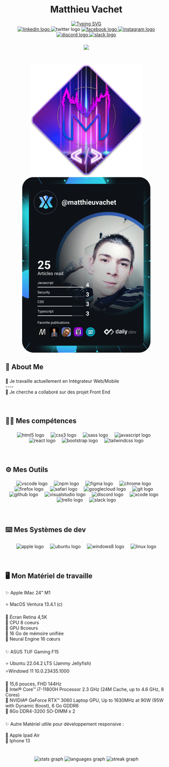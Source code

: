 <h1 align="center">Matthieu Vachet</h1>
 <div align="center">
 <a href="https://git.io/typing-svg"><img src="https://readme-typing-svg.demolab.com?font=Fira+Code&pause=1000&color=F70707&width=400&lines=Int%C3%A9grateur+Front-end+Web%2FMobile+" alt="Typing SVG" /></a>
 </div>

<div align="center">
  <a href="https://linkedin.com/in/matthieu-vachet-46b7231b0" target="_blank">
    <img src="https://raw.githubusercontent.com/maurodesouza/profile-readme-generator/master/src/assets/icons/social/linkedin/default.svg" width="52" height="40" alt="linkedin logo"  />
  </a>
  <img src="https://raw.githubusercontent.com/maurodesouza/profile-readme-generator/master/src/assets/icons/social/twitter/default.svg" width="52" height="40" alt="twitter logo"  />
  <a href="https://facebook.com/matthieu.vachet" target="_blank">
    <img src="https://raw.githubusercontent.com/maurodesouza/profile-readme-generator/master/src/assets/icons/social/facebook/default.svg" width="52" height="40" alt="facebook logo"  />
  </a>
  <a href="https://instagram.com/mathunting02" target="_blank">
    <img src="https://raw.githubusercontent.com/maurodesouza/profile-readme-generator/master/src/assets/icons/social/instagram/default.svg" width="52" height="40" alt="instagram logo"  />
  </a>
  <a href="https://discord.com/matthieu_v" target="_blank">
     <img src="https://raw.githubusercontent.com/maurodesouza/profile-readme-generator/master/src/assets/icons/social/discord/default.svg" width="52" height="40" alt="discord logo"  />
   </a>
   <a href="https://app.slack.com/Matthieu Vachet" target="_blank">
     <img src="https://raw.githubusercontent.com/maurodesouza/profile-readme-generator/master/src/assets/icons/social/slack/default.svg" width="52" height="40" alt="slack logo"  />
   </a>
</div>

###

<div align="center">
  <img src="https://profile-counter.glitch.me/Matthieu-Vachet/count.svg?"  />
</div>

###
<br clear="both">

<div align="center">
  <img height="350" src="https://raw.githubusercontent.com/Matthieu-Vachet/Matthieu-Vachet/main/IMG_1578.png"/>
</div>

<div align="center">
 <a href="https://app.daily.dev/matthieuvachet"><img src="https://github.com/Matthieu-Vachet/Matthieu-Vachet/blob/master/devcard.svg" width="400" alt="Matthieu Vachet's Dev Card"/></a>
 </div>

###

###
<h2 align="left">💫 About Me</h2>

###

<p align="left">🔭 Je travaille actuellement en Intégrateur Web/Mobile<br>----<br>👯 Je cherche a collaboré sur des projet Front End</p>

###
<br>
<h2 align="left">👨‍💻 Mes compétences</h2>

###

<div align="center">
  <img src="https://cdn.jsdelivr.net/gh/devicons/devicon/icons/html5/html5-original.svg" height="40" alt="html5 logo"  />
  <img width="12" />
  <img src="https://cdn.jsdelivr.net/gh/devicons/devicon/icons/css3/css3-original.svg" height="40" alt="css3 logo"  />
  <img width="12" />
  <img src="https://cdn.jsdelivr.net/gh/devicons/devicon/icons/sass/sass-original.svg" height="40" alt="sass logo"  />
  <img width="12" />
  <img src="https://cdn.jsdelivr.net/gh/devicons/devicon/icons/javascript/javascript-original.svg" height="40" alt="javascript logo"  />
  <img width="12" />
  <img src="https://cdn.jsdelivr.net/gh/devicons/devicon/icons/react/react-original.svg" height="40" alt="react logo"  />
  <img width="12" />
  <img src="https://cdn.jsdelivr.net/gh/devicons/devicon/icons/bootstrap/bootstrap-original.svg" height="40" alt="bootstrap logo"  />
  <img width="12" />
  <img src="https://cdn.jsdelivr.net/gh/devicons/devicon/icons/tailwindcss/tailwindcss-original-wordmark.svg" height="40" alt="tailwindcss logo"  />
</div>

###
<br>
<h2 align="left">⚙️ Mes Outils</h2>

###

<div align="center">
  <img src="https://cdn.jsdelivr.net/gh/devicons/devicon/icons/vscode/vscode-original-wordmark.svg" height="40" alt="vscode logo"  />
  <img width="12" />
  <img src="https://cdn.jsdelivr.net/gh/devicons/devicon/icons/npm/npm-original-wordmark.svg" height="40" alt="npm logo"  />
  <img width="12" />
  <img src="https://cdn.jsdelivr.net/gh/devicons/devicon/icons/figma/figma-original.svg" height="40" alt="figma logo"  />
  <img width="12" />
  <img src="https://cdn.jsdelivr.net/gh/devicons/devicon/icons/chrome/chrome-original.svg" height="40" alt="chrome logo"  />
  <img width="12" />
  <img src="https://cdn.jsdelivr.net/gh/devicons/devicon/icons/firefox/firefox-original.svg" height="40" alt="firefox logo"  />
  <img width="12" />
  <img src="https://cdn.jsdelivr.net/gh/devicons/devicon/icons/safari/safari-original.svg" height="40" alt="safari logo"  />
  <img width="12" />
  <img src="https://cdn.jsdelivr.net/gh/devicons/devicon/icons/googlecloud/googlecloud-original.svg" height="40" alt="googlecloud logo"  />
  <img width="12" />
  <img src="https://cdn.jsdelivr.net/gh/devicons/devicon/icons/git/git-original.svg" height="40" alt="git logo"  />
  <img width="12" />
  <img src="https://cdn.jsdelivr.net/gh/devicons/devicon/icons/github/github-original.svg" height="40" alt="github logo"  />
  <img width="12" />
  <img src="https://cdn.jsdelivr.net/gh/devicons/devicon/icons/visualstudio/visualstudio-plain.svg" height="40" alt="visualstudio logo"  />
  <img width="12" />
  <img src="https://cdn.simpleicons.org/discord/5865F2" height="40" alt="discord logo"  />
  <img width="12" />
  <img src="https://cdn.simpleicons.org/xcode/147EFB" height="40" alt="xcode logo"  />
  <img width="12" />
  <img src="https://cdn.simpleicons.org/trello/0052CC" height="40" alt="trello logo"  />
  <img width="12" />
  <img src="https://cdn.simpleicons.org/slack/4A154B" height="40" alt="slack logo"  />
</div>

###
<br>
<h2 align="left">⌨️ Mes Systèmes de dev</h2>

###
<div align="center">
  <img src="https://cdn.jsdelivr.net/gh/devicons/devicon/icons/apple/apple-original.svg" height="40" alt="apple logo"  />
  <img width="12" />
  <img src="https://cdn.jsdelivr.net/gh/devicons/devicon/icons/ubuntu/ubuntu-plain-wordmark.svg" height="40" alt="ubuntu logo"  />
  <img width="12" />
  <img src="https://cdn.jsdelivr.net/gh/devicons/devicon/icons/windows8/windows8-original.svg" height="40" alt="windows8 logo"  />
  <img width="12" />
  <img src="https://cdn.jsdelivr.net/gh/devicons/devicon/icons/linux/linux-original.svg" height="40" alt="linux logo"  />
</div>

###

###
<br>
<h2 align="left">🖥️ Mon Matériel de travaille</h2>

###

<p align="left">✨ Apple IMac 24" M1 <br><br>⭐️ MacOS Ventura 13.4.1 (c) <br><br>🔹 Écran Retina 4,5K<br>🔹 CPU 8 coeurs<br>🔹 GPU 8coeurs<br>🔹 16 Go de mémoire unifiée<br>🔹 Neural Engine 16 cœurs</p>

###

<p align="left">✨ ASUS TUF Gaming F15<br><br>⭐️ Ubuntu 22.04.2 LTS (Jammy Jellyfish)<br>⭐️Windowd 11 10.0.23435.1000<br><br>🔹 15,6 pouces, FHD 144Hz<br>🔹 Intel® Core™ i7-11800H Processor 2.3 GHz (24M Cache, up to 4.6 GHz, 8 Cores)<br>🔹 NVIDIA® GeForce RTX™ 3060 Laptop GPU, Up to 1630MHz at 90W (95W with Dynamic Boost), 6 Go GDDR6<br>🔹 8Go DDR4-3200 SO-DIMM x 2</p>

###

<p align="left">✨ Autre Matériel utlile pour développement responsive :<br><br>🔹 Apple Ipad Air<br>🔹 Iphone 13</p>

###
<br>
<div align="center">
  <img src="https://github-readme-stats.vercel.app/api?username=Matthieu-Vachet&hide_title=false&hide_rank=false&show_icons=true&include_all_commits=true&count_private=true&disable_animations=false&theme=dracula&locale=fr&hide_border=false&order=1" height="150" alt="stats graph"  />
  <img src="https://github-readme-stats.vercel.app/api/top-langs?username=Matthieu-Vachet&locale=fr&hide_title=false&layout=compact&card_width=320&langs_count=5&theme=dracula&hide_border=false&order=2" height="150" alt="languages graph"  />
  <img src="https://streak-stats.demolab.com?user=Matthieu-Vachet&locale=fr&mode=weekly&theme=dracula&hide_border=false&border_radius=5&order=3" height="150" alt="streak graph"  />
</div>

###
<!-- Proudly created with GPRM ( https://gprm.itsvg.in ) -->
